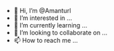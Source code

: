 - 👋 Hi, I’m @Amanturl
- 👀 I’m interested in ...
- 🌱 I’m currently learning ...
- 💞️ I’m looking to collaborate on ...
- 📫 How to reach me ...

<!---
Amanturl/Amanturl is a ✨ special ✨ repository because its `README.md` (this file) appears on your GitHub profile.
You can click the Preview link to take a look at your changes.
--->
